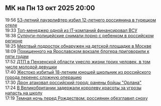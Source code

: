 <h2>МК на Пн 13 окт 2025 20:00</h2><!--2025-10-13 19:56:24-->
<div class="rssn">
  <div><span class="smaller gray hspace">19:56</span> <a class="nodecor" href="https://www.mk.ru/incident/2025/10/13/53letniy-pauerlifter-izbil-12letnego-rossiyanina-v-tureckom-otele.html">53-летний пауэрлифтер избил 12-летнего россиянина в турецком отеле</a></div>
</div>
<div class="rssn">
  <div><span class="smaller gray hspace">19:33</span> <a class="nodecor" href="https://www.mk.ru/incident/2025/10/13/topmenedzher-odnoy-iz-itkompaniy-finansiroval-vsu.html">Топ-менеджер одной из IT-компаний финансировал ВСУ</a></div>
</div>
<div class="rssn">
  <div><span class="smaller gray hspace">18:38</span> <a class="nodecor" href="https://www.mk.ru/incident/2025/10/13/suprugipoliceyskie-snimali-porno-v-rebenkom-v-rossiyskom-regione.html">Супруги-полицейские снимали порно с ребенком в российском регионе</a></div>
</div>
<div class="rssn">
  <div><span class="smaller gray hspace">18:25</span> <a class="nodecor" href="https://www.mk.ru/incident/2025/10/13/mertvyy-podrostok-obnaruzhen-na-detskoy-ploshhadke-v-moskve.html">Мертвый подросток обнаружен на детской площадке в Москве</a></div>
</div>
<div class="rssn">
  <div><span class="smaller gray hspace">18:09</span> <a class="nodecor" href="https://www.mk.ru/incident/2025/10/13/pokhishhennogo-na-yaroslavskom-vokzale-blogera-prigovorili-k-pyati-godam.html">Похищенного на Ярославском вокзале блогера приговорили к пяти годам</a></div>
</div>
<div class="rssn">
  <div><span class="smaller gray hspace">17:52</span> <a class="nodecor" href="https://www.mk.ru/incident/2025/10/13/dtp-v-penzenskoy-oblasti-uneslo-zhizni-troikh-chelovek-v-tom-chisle-molodoy-devushki.html">ДТП в Пензенской области унесло жизни троих человек, в том числе молодой девушки</a></div>
</div>
<div class="rssn">
  <div><span class="smaller gray hspace">17:40</span> <a class="nodecor" href="https://www.mk.ru/incident/2025/10/13/zhestoko-izbityy-18letnim-yunoshey-shkolnik-iz-rossiyskogo-goroda-perenes-slozhnuyu-operaciyu.html">Жестоко избитый 18-летним юношей школьник из российского города перенес сложную операцию</a></div>
</div>
<div class="rssn">
  <div><span class="smaller gray hspace">17:30</span> <a class="nodecor" href="https://www.mk.ru/incident/2025/10/13/dron-atakoval-rossiyskiy-gorod-raneny-boycy-orlana.html">Дрон атаковал российский город: ранены бойцы &#34;Орлана&#34;</a></div>
</div>
<div class="rssn">
  <div><span class="smaller gray hspace">17:24</span> <a class="nodecor" href="https://www.mk.ru/incident/2025/10/13/v-velikobritanii-zaderzhali-korolevu-krasoty-za-ugrozy-napast-na-shkolu.html">В Великобритании задержали королеву красоты за угрозы напасть на школу</a></div>
</div>
<div class="rssn">
  <div><span class="smaller gray hspace">17:19</span> <a class="nodecor" href="https://www.mk.ru/incident/2025/10/13/temnaya-noch-pered-rozhdestvom-rossiyanin-obezglavil-snokhu.html">Темная ночь перед Рождеством: россиянин обезглавил сноху</a></div>
</div><div class="rssurl gray smaller" style="display:none">https://www.mk.ru/rss/incident/index.xml</div>